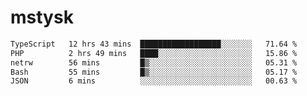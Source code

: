 # mstysk

<!--START_SECTION:waka-->

```txt
TypeScript   12 hrs 43 mins  ██████████████████░░░░░░░   71.64 %
PHP          2 hrs 49 mins   ████░░░░░░░░░░░░░░░░░░░░░   15.86 %
netrw        56 mins         █▒░░░░░░░░░░░░░░░░░░░░░░░   05.31 %
Bash         55 mins         █▒░░░░░░░░░░░░░░░░░░░░░░░   05.17 %
JSON         6 mins          ░░░░░░░░░░░░░░░░░░░░░░░░░   00.63 %
```

<!--END_SECTION:waka-->
